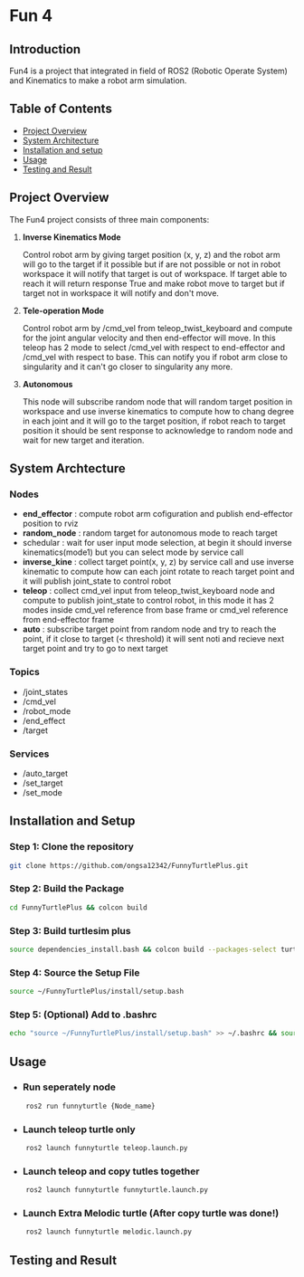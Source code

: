 # Fun 4 
## Introduction 
Fun4 is a project that integrated in field of ROS2 (Robotic Operate System) and Kinematics to make a robot arm simulation.

## Table of Contents
- [Project Overview](#project-overview)
- [System Architecture](#system-archtecture)
- [Installation and setup](#installation-and-setup)
- [Usage](#usage)
- [Testing and Result](#testing-and-result)

## Project Overview

The Fun4 project consists of three main components:

1. **Inverse Kinematics Mode**

   Control robot arm by giving target position (x, y, z) and the robot arm will go to the target if it possible but if are not possible or not in robot workspace it will notify that target is out of workspace. If target able to reach it will return response True and make robot move to target but if target not in workspace it will notify and don't move.

2. **Tele-operation Mode**

    Control robot arm by /cmd_vel from teleop_twist_keyboard and compute for the joint angular velocity and then end-effector will move. In this teleop has 2 mode to select /cmd_vel with respect to end-effector and /cmd_vel with respect to base. This can notify you if robot arm close to singularity and it can't go closer to singularity any more.

3. **Autonomous**

   This node will subscribe random node that will random target position in workspace and use inverse kinematics to compute how to chang degree in each joint and it will go to the target position, if robot reach to target position it should be sent response to acknowledge to random node and wait for new target and iteration.


## System Archtecture

### Nodes

-   **end_effector** : compute robot arm cofiguration and publish end-effector position to rviz
-   **random_node** : random target for autonomous mode to reach target
-   schedular : wait for user input mode selection, at begin it should inverse kinematics(mode1) but you can select mode by service call
-   **inverse_kine** : collect target point(x, y, z) by service call and use inverse kinematic to compute how can each joint rotate to reach target point and it will publish joint_state to control robot 
-   **teleop** :  collect cmd_vel input from teleop_twist_keyboard node and compute to publish joint_state to control robot, in this mode it has 2 modes inside cmd_vel reference from base frame or cmd_vel reference from end-effector frame
-   **auto** :  subscribe target point from random node and try to reach the point, if it close to target (< threshold) it will sent noti and recieve next target point and try to go to next target


### Topics
-   /joint_states
-   /cmd_vel
-   /robot_mode
-   /end_effect 
-   /target

### Services
-   /auto_target
-   /set_target
-   /set_mode


## Installation and Setup

### Step 1: Clone the repository

```bash
git clone https://github.com/ongsa12342/FunnyTurtlePlus.git
```

### Step 2: Build the Package
```bash
cd FunnyTurtlePlus && colcon build
```
### Step 3: Build turtlesim plus
```bash
source dependencies_install.bash && colcon build --packages-select turtlesim_plus turtlesim_plus_interfaces
```
### Step 4: Source the Setup File
```bash
source ~/FunnyTurtlePlus/install/setup.bash
```
### Step 5: (Optional) Add to .bashrc
```bash
echo "source ~/FunnyTurtlePlus/install/setup.bash" >> ~/.bashrc && source ~/.bashrc
```

## Usage
- ### Run seperately node

```bash
    ros2 run funnyturtle {Node_name}
```

- ### Launch teleop turtle only
```bash
    ros2 launch funnyturtle teleop.launch.py
```

- ### Launch teleop and copy tutles together
```bash
    ros2 launch funnyturtle funnyturtle.launch.py
```

- ### Launch Extra Melodic turtle (After copy turtle was done!)
```bash
    ros2 launch funnyturtle melodic.launch.py
```

## Testing and Result

#